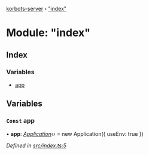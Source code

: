 [korbots-server](../README.md) › ["index"](_index_.md)

# Module: "index"

## Index

### Variables

* [app](_index_.md#const-app)

## Variables

### `Const` app

• **app**: *[Application](../classes/_core_application_.application.md)‹›* = new Application({ useEnv: true })

*Defined in [src/index.ts:5](https://github.com/Xisabla/Korbots/blob/cba63b6/server/src/index.ts#L5)*
